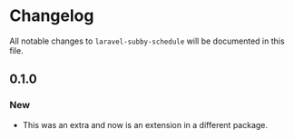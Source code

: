 # Changelog

All notable changes to `laravel-subby-schedule` will be documented in this file.

## 0.1.0

### New

- This was an extra and now is an extension in a different package.

